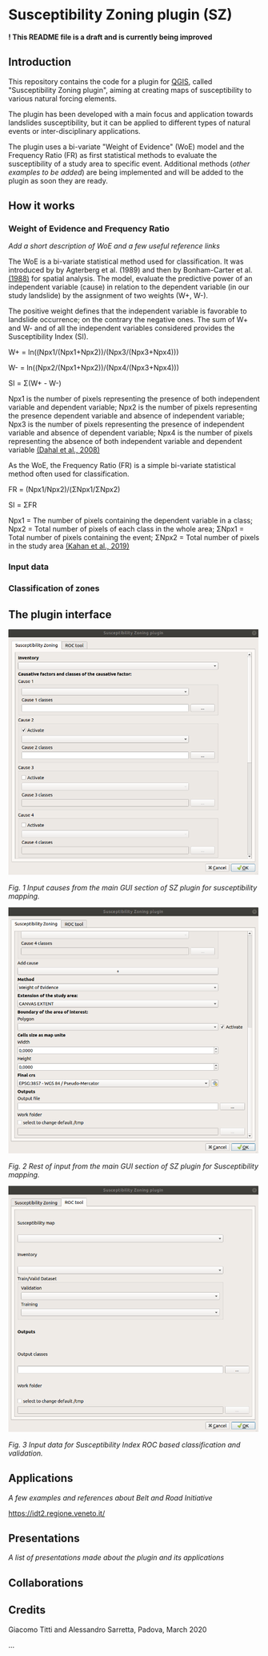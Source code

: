 # Susceptibility Zoning plugin (SZ)

**! This README file is a draft and is currently being improved**

## Introduction

This repository contains the code for a plugin for [QGIS](https://www.qgis.org), called "Susceptibility Zoning plugin", aiming at creating maps of susceptibility to various natural forcing elements.

The plugin has been developed with a main focus and application towards landslides susceptibility, but it can be applied to different types of natural events or inter-disciplinary applications.

The plugin uses a bi-variate "Weight of Evidence" (WoE) model and the Frequency Ratio (FR) as first statistical methods to evaluate the susceptibility of a study area to specific event. Additional methods (_other examples to be added_) are being implemented and will be added to the plugin as soon they are ready.

## How it works


### Weight of Evidence and Frequency Ratio

_Add a short description of WoE and a few useful reference links_

The WoE is a bi-variate statistical method used for classification. It was introduced by by Agterberg et al. (1989) and then by Bonham-Carter et al. [(1988)](https://agupubs.onlinelibrary.wiley.com/doi/abs/10.1029/SC010p0015) for spatial analysis. The model, evaluate the predictive power of an independent variable (cause) in relation to the dependent variable (in our study landslide) by the assignment of two weights (W+, W-).

The positive weight defines that the independent variable is favorable to landslide occurrence; on the contrary the negative ones. The sum of W+ and W- and of all the independent variables considered provides the Susceptibility Index (SI).

W+ = ln((Npx1/(Npx1+Npx2))/(Npx3/(Npx3+Npx4)))

W- = ln((Npx2/(Npx1+Npx2))/(Npx4/(Npx3+Npx4)))

SI = Σ(W+ - W-)

Npx1 is the number of pixels representing the presence of both independent variable and dependent variable; Npx2 is the number of pixels representing the presence dependent variable and absence of independent variable; Npx3 is the number of pixels representing the presence of independent variable and absence of dependent variable; Npx4 is the number of pixels representing the absence of both independent variable and dependent variable [(Dahal et al., 2008)](https://link.springer.com/article/10.1007/s00254-007-0818-3)

As the WoE, the Frequency Ratio (FR) is a simple bi-variate statistical method often used for classification.

FR = (Npx1/Npx2)/(ΣNpx1/ΣNpx2)

SI = ΣFR

Npx1 = The number of pixels containing the dependent variable in a class; Npx2 = Total number of pixels of each class in the whole area; ΣNpx1 = Total number of pixels containing the event; ΣNpx2 = Total number of pixels in the study area [(Kahan et al., 2019)](https://www.sciencedirect.com/science/article/pii/S1110982316300989)
 
### Input data

### Classification of zones

## The plugin interface

<img src="https://github.com/CNR-IRPI-Padova/SZ/blob/master/images/Screenshot1.png" width="500">

_Fig. 1 Input causes from the main GUI section of SZ plugin for susceptibility mapping._

<img src="https://github.com/CNR-IRPI-Padova/SZ/blob/master/images/Screenshot2.png" width="500">

_Fig. 2 Rest of input from the main GUI section of SZ plugin for Susceptibility mapping._

<img src="https://github.com/CNR-IRPI-Padova/SZ/blob/master/images/Screenshot3.png" width="500">

_Fig. 3 Input data for Susceptibility Index ROC based classification and validation._

## Applications

_A few examples and references about Belt and Road Initiative_

https://idt2.regione.veneto.it/

## Presentations

_A list of presentations made about the plugin and its applications_

## Collaborations

## Credits

Giacomo Titti and Alessandro Sarretta, Padova, March 2020


...
